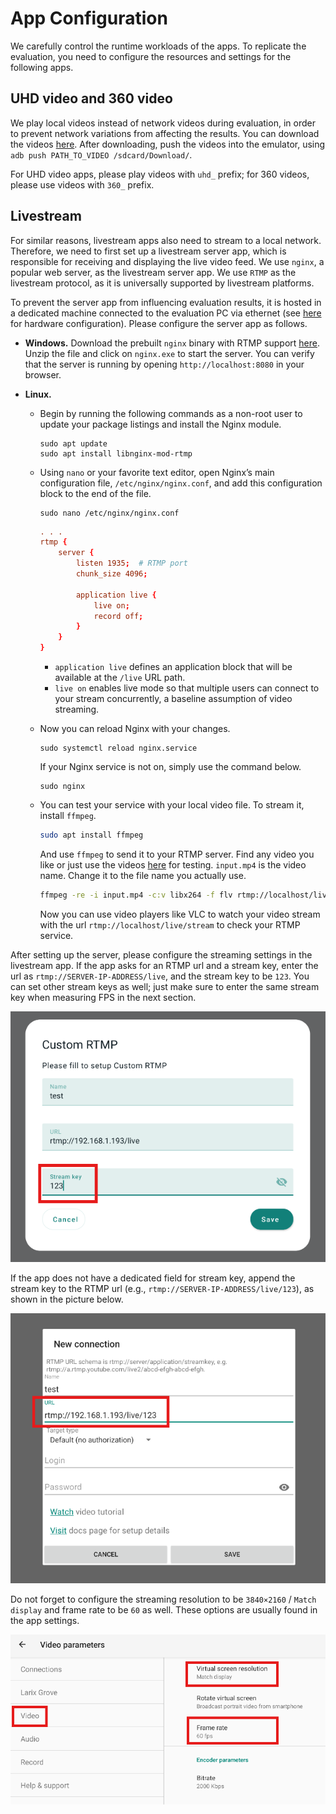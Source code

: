 # App Configuration

We carefully control the runtime workloads of the apps. To replicate the evaluation, you need to configure the resources and settings for the following apps.

## UHD video and 360 video

We play local videos instead of network videos during evaluation, in order to prevent network variations from affecting the results. You can download the videos [here](https://drive.google.com/drive/folders/1fKdt2Vkl85X0q-GxcRm13p6N2T_ROb2d?usp=sharing). After downloading, push the videos into the emulator, using `adb push PATH_TO_VIDEO /sdcard/Download/`.

For UHD video apps, please play videos with `uhd_` prefix; for 360 videos, please use videos with `360_` prefix.

## Livestream

For similar reasons, livestream apps also need to stream to a local network. Therefore, we need to first set up a livestream server app, which is responsible for receiving and displaying the live video feed. We use `nginx`, a popular web server, as the livestream server app. We use `RTMP` as the livestream protocol, as it is universally supported by livestream platforms.

To prevent the server app from influencing evaluation results, it is hosted in a dedicated machine connected to the evaluation PC via ethernet (see [here](setup.md#livestream-server) for hardware configuration). Please configure the server app as follows.

* **Windows.** Download the prebuilt `nginx` binary with RTMP support [here](https://github.com/illuspas/nginx-rtmp-win32/archive/refs/heads/dev.zip). Unzip the file and click on `nginx.exe` to start the server. You can verify that the server is running by opening `http://localhost:8080` in your browser.

* **Linux.** 

  - Begin by running the following commands as a non-root user to update your package listings and install the Nginx module.

    ```shell
    sudo apt update
    sudo apt install libnginx-mod-rtmp
    ```

  - Using `nano` or your favorite text editor, open Nginx’s main configuration file, `/etc/nginx/nginx.conf`, and add this configuration block to the end of the file.

    ```shell
    sudo nano /etc/nginx/nginx.conf
    ```

    ```conf
    . . .
    rtmp {
        server {
            listen 1935;  # RTMP port
            chunk_size 4096;
    
            application live {
                live on;
                record off;
            }
        }
    }
    ```

    - `application live` defines an application block that will be available at the `/live` URL path.
    - `live on` enables live mode so that multiple users can connect to your stream concurrently, a baseline assumption of video streaming.

  - Now you can reload Nginx with your changes.

    ```shell
    sudo systemctl reload nginx.service
    ```

    If your Nginx service is not on, simply use the command below.

    ```shell
    sudo nginx
    ```

  - You can test your service with your local video file. To stream it, install `ffmpeg`.

    ```bash
    sudo apt install ffmpeg
    ```

    And use `ffmpeg` to send it to your RTMP server. Find any video you like or just use the videos [here](https://drive.google.com/drive/folders/1fKdt2Vkl85X0q-GxcRm13p6N2T_ROb2d?usp=sharing) for testing. `input.mp4` is the video name. Change it to the file name you actually use.

    ```bash
    ffmpeg -re -i input.mp4 -c:v libx264 -f flv rtmp://localhost/live/stream
    ```

    Now you can use video players like VLC to watch your video stream with the url `rtmp://localhost/live/stream` to check your RTMP service.


After setting up the server, please configure the streaming settings in the livestream app. If the app asks for an RTMP url and a stream key, enter the url as `rtmp://SERVER-IP-ADDRESS/live`, and the stream key to be `123`. You can set other stream keys as well; just make sure to enter the same stream key when measuring FPS in the next section.

![](assets/eval_streamkey_1.png)

If the app does not have a dedicated field for stream key, append the stream key to the RTMP url (e.g., `rtmp://SERVER-IP-ADDRESS/live/123`), as shown in the picture below.

![](assets/eval_streamkey_2.png)

Do not forget to configure the streaming resolution to be `3840×2160` / `Match display` and frame rate to be `60` as well. These options are usually found in the app settings.

![](assets/eval_livestream_1.png)
